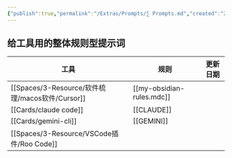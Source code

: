 ```yaml
---
{"publish":true,"permalink":"/Extras/Prompts/∑ Prompts.md","created":"2025-07-12T02:46:20.244+08:00","modified":"2025-07-12T03:08:50.763+08:00","published":"2025-07-12T03:08:50.763+08:00","cssclasses":""}
---
```



## 给工具用的整体规则型提示词


| 工具              | 规则                        | 更新日期 |
| --------------- | ------------------------- | ---- |
| [[Spaces/3-Resource/软件梳理/macos软件/Cursor]]      | [[my-obsidian-rules.mdc]] |      |
| [[Cards/claude code]] | [[CLAUDE]]                |      |
| [[Cards/gemini-cli]]  | [[GEMINI]]                |      |
| [[Spaces/3-Resource/VSCode插件/Roo Code]]    |                           |      |


## 